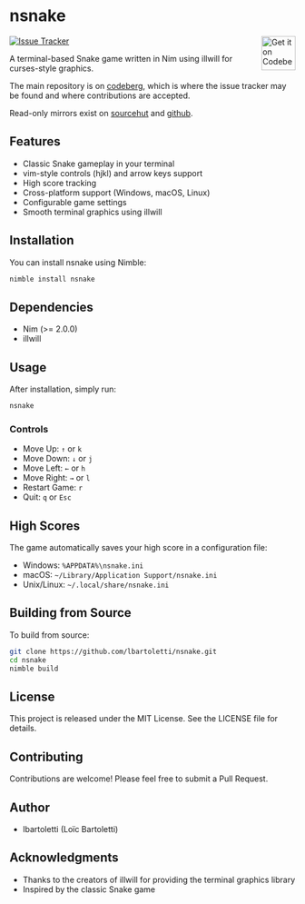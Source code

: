# nsnake
<a href="https://codeberg.org/lbartoletti/nsnake">
    <img alt="Get it on Codeberg" src="https://get-it-on.codeberg.org/get-it-on-blue-on-white.png" height="60" align="right">
</a>

[![Issue Tracker](https://img.shields.io/badge/Issue_tracker-Codeberg-blue.svg)](https://codeberg.org/lbartoletti/nsnake/issues) 

A terminal-based Snake game written in Nim using illwill for curses-style graphics.

The main repository is on [codeberg](https://codeberg.org/lbartoletti/nsnake),
which is where the issue tracker may be found and where contributions are accepted.

Read-only mirrors exist on [sourcehut](https://git.sr.ht/~lbartoletti/nsnake)
and [github](https://github.com/lbartoletti/nsnake).

## Features

- Classic Snake gameplay in your terminal
- vim-style controls (hjkl) and arrow keys support
- High score tracking
- Cross-platform support (Windows, macOS, Linux)
- Configurable game settings
- Smooth terminal graphics using illwill

## Installation

You can install nsnake using Nimble:

```bash
nimble install nsnake
```

## Dependencies

- Nim (>= 2.0.0)
- illwill

## Usage

After installation, simply run:

```bash
nsnake
```

### Controls

- Move Up: `↑` or `k`
- Move Down: `↓` or `j`
- Move Left: `←` or `h`
- Move Right: `→` or `l`
- Restart Game: `r`
- Quit: `q` or `Esc`

## High Scores

The game automatically saves your high score in a configuration file:

- Windows: `%APPDATA%\nsnake.ini`
- macOS: `~/Library/Application Support/nsnake.ini`
- Unix/Linux: `~/.local/share/nsnake.ini`

## Building from Source

To build from source:

```bash
git clone https://github.com/lbartoletti/nsnake.git
cd nsnake
nimble build
```

## License

This project is released under the MIT License. See the LICENSE file for details.

## Contributing

Contributions are welcome! Please feel free to submit a Pull Request.

## Author

- lbartoletti (Loïc Bartoletti)

## Acknowledgments

- Thanks to the creators of illwill for providing the terminal graphics library
- Inspired by the classic Snake game

